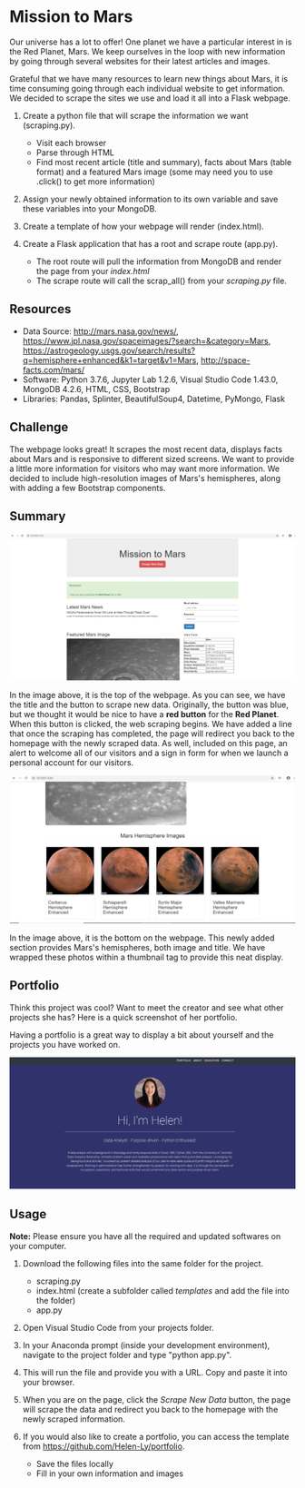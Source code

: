 # Mission to Mars

Our universe has a lot to offer! One planet we have a particular interest in is the Red Planet, Mars. We keep ourselves in the loop with new information by going through several websites for their latest articles and images. 

Grateful that we have many resources to learn new things about Mars, it is time consuming going through each individual website to get information. We decided to scrape the sites we use and load it all into a Flask webpage.

1. Create a python file that will scrape the information we want (scraping.py).

    - Visit each browser
    - Parse through HTML
    - Find most recent article (title and summary), facts about Mars (table format) and a featured Mars image (some may need you to use .click() to get more information)

2. Assign your newly obtained information to its own variable and save these variables into your MongoDB.
3. Create a template of how your webpage will render (index.html).
4. Create a Flask application that has a root and scrape route (app.py).
    
    - The root route will pull the information from MongoDB and render the page from your *index.html*
    - The scrape route will call the scrap_all() from your *scraping.py* file.
    

## Resources

  - Data Source: http://mars.nasa.gov/news/, https://www.jpl.nasa.gov/spaceimages/?search=&category=Mars, https://astrogeology.usgs.gov/search/results?q=hemisphere+enhanced&k1=target&v1=Mars, http://space-facts.com/mars/
  - Software: Python 3.7.6, Jupyter Lab 1.2.6, Visual Studio Code 1.43.0, MongoDB 4.2.6, HTML, CSS, Bootstrap
  - Libraries: Pandas, Splinter, BeautifulSoup4, Datetime, PyMongo, Flask

## Challenge

The webpage looks great! It scrapes the most recent data, displays facts about Mars and is responsive to different sized screens. We want to provide a little more information for visitors who may want more information. We decided to include high-resolution images of Mars's hemispheres, along with adding a few Bootstrap components.

## Summary

![](https://github.com/Helen-Ly/Mission-to-Mars/blob/master/mars_webpage.png)

In the image above, it is the top of the webpage. As you can see, we have the title and the button to scrape new data. Originally, the button was blue, but we thought it would be nice to have a **red button** for the **Red Planet**. When this button is clicked, the web scraping begins. We have added a line that once the scraping has completed, the page will redirect you back to the homepage with the newly scraped data. As well, included on this page, an alert to welcome all of our visitors and a sign in form for when we launch a personal account for our visitors.

![](https://github.com/Helen-Ly/Mission-to-Mars/blob/master/mars_webpage_bottom.png)

In the image above, it is the bottom on the webpage. This newly added section provides Mars's hemispheres, both image and title. We have wrapped these photos within a thumbnail tag to provide this neat display.


## Portfolio

Think this project was cool? Want to meet the creator and see what other projects she has? Here is a quick screenshot of her portfolio.

Having a portfolio is a great way to display a bit about yourself and the projects you have worked on.

![](https://github.com/Helen-Ly/Mission-to-Mars/blob/master/helen_portfolio.png)

## Usage

**Note:** Please ensure you have all the required and updated softwares on your computer.

1. Download the following files into the same folder for the project.

   - scraping.py
   - index.html (create a subfolder called *templates* and add the file into the folder)
   - app.py

2. Open Visual Studio Code from your projects folder.

3. In your Anaconda prompt (inside your development environment), navigate to the project folder and type "python app.py".

4. This will run the file and provide you with a URL. Copy and paste it into your browser.

5. When you are on the page, click the *Scrape New Data* button, the page will scrape the data and redirect you back to the homepage with the newly scraped information.

6. If you would also like to create a portfolio, you can access the template from https://github.com/Helen-Ly/portfolio.

    - Save the files locally
    - Fill in your own information and images
